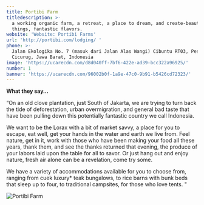 ```yaml
---
title: Portibi Farm
titledescription: >-
  a working organic farm, a retreat, a place to dream, and create-beautiful
  things, fantastic flavors.
website: 'Website: Portibi Farms'
url: 'http://portibi.com/lodging/ '
phone: >-
  Jalan Ekologika No. 7 (masuk dari Jalan Alas Wangi) Cibuntu RT03, Pesawahan,
  Cicurug, Jawa Barat, Indonesia
image: 'https://ucarecdn.com/d8d040ff-7bf6-422e-ad39-bcc322a96925/'
number: 1
banner: 'https://ucarecdn.com/96002b0f-1a9e-47c0-9b91-b5426cd72323/'
---
```

**What they say…** 

“On an old clove plantation, just South of Jakarta, we are trying to turn back the tide of deforestation, urban overmigration, and general bad taste that have been pulling down this potentially fantastic country we call Indonesia.

We want to be the Lorax with a bit of market savvy, a place for you to escape, eat well, get your hands in the water and earth we live from.  Feel nature, get in it, work with those who have been making your food all these years, thank them, and see the thanks returned that evening, the produce of your labors laid upon the table for all to savor.   Or just hang out and enjoy nature, fresh air alone can be a revelation, come try some. 

We have a variety of accommodations available for you to choose from, ranging from cuek luxury* teak bungalows, to rice barns with bunk beds that sleep up to four, to traditional campsites, for those who love tents."

![Portibi Farm](https://ucarecdn.com/06f7df9e-5ebc-45ae-9831-4ba12570e14b/ "Portibi Farm")
